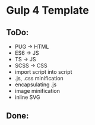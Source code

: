 # Gulp 4 Template
## ToDo:
* PUG -> HTML
* ES6 -> JS
* TS -> JS
* SCSS -> CSS
* import script into script
* .js, .css minification
* encapsulating .js
* image minification
* inline SVG
## Done: